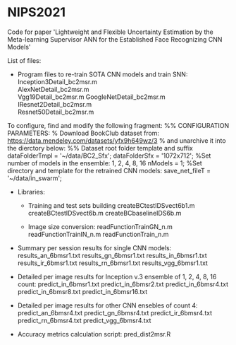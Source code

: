 # NIPS2021
Code for paper 'Lightweight and Flexible Uncertainty Estimation by the Meta-learning Supervisor ANN for the Established Face Recognizing CNN Models'

List of files:

 - Program files to re-train SOTA CNN models and train SNN:
Inception3Detail_bc2msr.m	
AlexNetDetail_bc2msr.m		
Vgg19Detail_bc2msr.m
GoogleNetDetail_bc2msr.m	
IResnet2Detail_bc2msr.m		
Resnet50Detail_bc2msr.m

To configure, find and modify the following fragment:
  %% CONFIGURATION PARAMETERS:
  % Download BookClub dataset from: https://data.mendeley.com/datasets/yfx9h649wz/3
  % and unarchive it into the dierctory below:
  %% Dataset root folder template and suffix
  dataFolderTmpl = '~/data/BC2_Sfx';
  dataFolderSfx = '1072x712';
  %Set number of models in the ensemble: 1, 2, 4, 8, 16
  nModels = 1;
  %Set directory and template for the retrained CNN models:
  save_net_fileT = '~/data/in_swarm';

 - Libraries:
   * Training and test sets building
createBCtestIDSvect6b1.m
createBCtestIDSvect6b.m
createBCbaselineIDS6b.m

   * Image size conversion:
readFunctionTrainGN_n.m
readFunctionTrainIN_n.m
readFunctionTrain_n.m

 - Summary per session results for single CNN models:
results_an_6bmsr1.txt
results_gn_6bmsr1.txt
results_in_6bmsr1.txt
results_ir_6bmsr1.txt
results_rn_6bmsr1.txt
results_vgg_6bmsr1.txt

 - Detailed per image results for Inception v.3 ensemble of 1, 2, 4, 8, 16 count:
predict_in_6bmsr1.txt
predict_in_6bmsr2.txt
predict_in_6bmsr4.txt
predict_in_6bmsr8.txt
predict_in_6bmsr16.txt

 - Detailed per image results for other CNN ensebles of count 4:
predict_an_6bmsr4.txt
predict_gn_6bmsr4.txt
predict_ir_6bmsr4.txt
predict_rn_6bmsr4.txt
predict_vgg_6bmsr4.txt

 - Accuracy metrics calculation script:
pred_dist2msr.R
